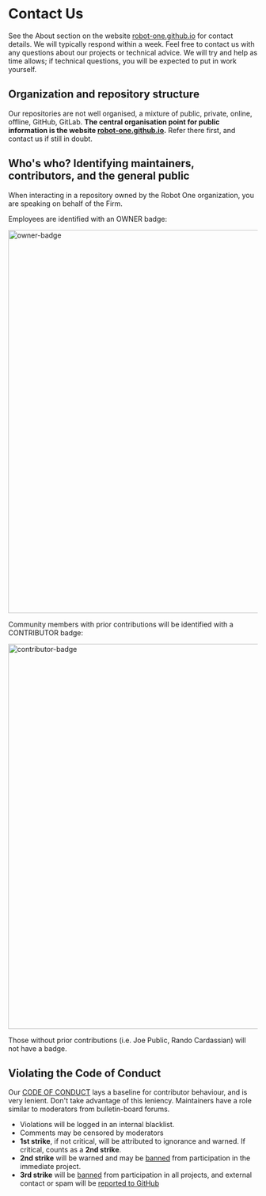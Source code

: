 # Contact Us

See the About section on the website [robot-one.github.io](https://robot-one.github.io) for contact details. We will typically respond within a week. Feel free to contact us with any questions about our projects or technical advice. We will try and help as time allows; if technical questions, you will be expected to put in work yourself.

## Organization and repository structure

Our repositories are not well organised, a mixture of public, private, online, offline, GitHub, GitLab. **The central organisation point for public information is the website [robot-one.github.io](https://robot-one.github.io).** Refer there first, and contact us if still in doubt.

## Who's who? Identifying maintainers, contributors, and the general public

When interacting in a repository owned by the Robot One organization, you are speaking on behalf of the Firm. 

Employees are identified with an OWNER badge:

<img width="774" alt="owner-badge" src="https://user-images.githubusercontent.com/16547949/33770589-38f46312-dbfc-11e7-97a8-43118a086467.png">

Community members with prior contributions will be identified with a CONTRIBUTOR badge:

<img width="778" alt="contributor-badge" src="https://user-images.githubusercontent.com/16547949/33770637-6f3b5ebc-dbfc-11e7-882b-f7e9dd3d155b.png">

Those without prior contributions (i.e. Joe Public, Rando Cardassian) will not have a badge.

## Violating the Code of Conduct

Our [CODE OF CONDUCT](/CODE_OF_CONDUCT.md) lays a baseline for contributor behaviour, and is very lenient. Don't take advantage of this leniency. Maintainers have a role similar to moderators from bulletin-board forums.

- Violations will be logged in an internal blacklist.
- Comments may be censored by moderators
- **1st strike**, if not critical, will be attributed to ignorance and warned. If critical, counts as a **2nd strike**. 
- **2nd strike** will be warned and may be [banned] from participation in the immediate project.
- **3rd strike** will be [banned] from participation in all projects, and external contact or spam will be [reported to GitHub]

[banned]: https://help.github.com/articles/blocking-a-user-from-your-organization/
[reported to GitHub]: https://help.github.com/articles/reporting-abuse-or-spam/
